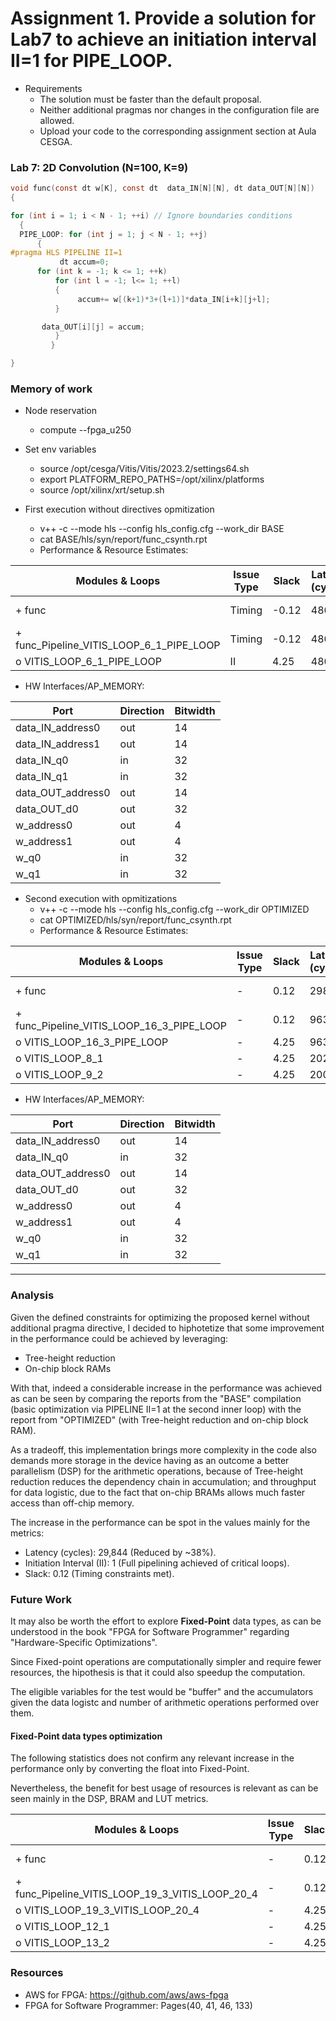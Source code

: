 # Assignment 1. Provide a solution for Lab7 to achieve an initiation interval II=1 for PIPE_LOOP.

- Requirements
  - The solution must be faster than the default proposal. 
  - Neither additional pragmas nor changes in the configuration file are allowed.
  - Upload your code to the corresponding assignment section at Aula CESGA. 



### Lab 7: 2D Convolution (N=100, K=9)

  ```c
void func(const dt w[K], const dt  data_IN[N][N], dt data_OUT[N][N])
{

for (int i = 1; i < N - 1; ++i) // Ignore boundaries conditions
	{
	PIPE_LOOP: for (int j = 1; j < N - 1; ++j)
		{
#pragma HLS PIPELINE II=1
	    	 dt accum=0;
	  	for (int k = -1; k <= 1; ++k)
	  		for (int l = -1; l<= 1; ++l)	  	
	   		{
	    		 accum+= w[(k+1)*3+(l+1)]*data_IN[i+k][j+l];
	   		}

	   	 data_OUT[i][j] = accum;
	        }
	       }

}
```

### Memory of work
- Node reservation
  - compute --fpga_u250

- Set env variables
  - source /opt/cesga/Vitis/Vitis/2023.2/settings64.sh
  - export PLATFORM_REPO_PATHS=/opt/xilinx/platforms
  - source /opt/xilinx/xrt/setup.sh

- First execution without directives opmitization
  - v++ -c --mode hls --config hls_config.cfg --work_dir BASE
  - cat BASE/hls/syn/report/func_csynth.rpt
  - Performance & Resource Estimates: 


| Modules & Loops                              | Issue Type | Slack  | Latency (cycles) | Latency (ns) | Iteration Latency | Interval | Trip Count | Pipelined | BRAM | DSP       | FF          | LUT         | URAM |
|----------------------------------------------|------------|--------|------------------|--------------|-------------------|----------|------------|-----------|------|-----------|-------------|-------------|------|
| + func                                       | Timing     | -0.12  | 48065            | 2.403e+05    | -                 | 48066    | -          | no        | -    | 10 (~0%)  | 2613 (~0%)  | 1937 (~0%)  | -    |
|   + func_Pipeline_VITIS_LOOP_6_1_PIPE_LOOP   | Timing     | -0.12  | 48059            | 2.403e+05    | -                 | 48059    | -          | no        | -    | 10 (~0%)  | 2093 (~0%)  | 1837 (~0%)  | -    |
|     o VITIS_LOOP_6_1_PIPE_LOOP               | II         | 4.25   | 48057            | 2.403e+05    | 43                | 5        | 9604       | yes       | -    | -         | -           | -           | -    |

  - HW Interfaces/AP_MEMORY: 

| Port              | Direction | Bitwidth |
|-------------------|-----------|----------|
| data_IN_address0  | out       | 14       |
| data_IN_address1  | out       | 14       |
| data_IN_q0        | in        | 32       |
| data_IN_q1        | in        | 32       |
| data_OUT_address0 | out       | 14       |
| data_OUT_d0       | out       | 32       |
| w_address0        | out       | 4        |
| w_address1        | out       | 4        |
| w_q0              | in        | 32       |
| w_q1              | in        | 32       |



- Second execution with opmitizations
  - v++ -c --mode hls --config hls_config.cfg --work_dir OPTIMIZED
  - cat OPTIMIZED/hls/syn/report/func_csynth.rpt
  - Performance & Resource Estimates: 



| Modules & Loops                              | Issue Type | Slack | Latency (cycles) | Latency (ns) | Iteration Latency | Interval | Trip Count | Pipelined | BRAM       | DSP       | FF          | LUT         | URAM |
|----------------------------------------------|------------|-------|------------------|--------------|-------------------|----------|------------|-----------|------------|-----------|-------------|-------------|------|
| + func                                       | -          | 0.12  | 29844            | 1.492e+05    | -                 | 29845    | -          | no        | 36 (~0%)   | 44 (~0%)  | 5469 (~0%)  | 5071 (~0%)  | -    |
|   + func_Pipeline_VITIS_LOOP_16_3_PIPE_LOOP  | -          | 0.12  | 9637             | 4.818e+04    | -                 | 9637     | -          | no        | -          | 44 (~0%)  | 4793 (~0%)  | 4392 (~0%)  | -    |
|     o VITIS_LOOP_16_3_PIPE_LOOP              | -          | 4.25  | 9635             | 4.818e+04    | 33                | 1        | 9604       | yes       | -          | -         | -           | -           | -    |
| o VITIS_LOOP_8_1                             | -          | 4.25  | 20200            | 1.010e+05    | 202               | -        | 100        | no        | -          | -         | -           | -           | -    |
|   o VITIS_LOOP_9_2                           | -          | 4.25  | 200              | 1.000e+03    | 2                 | -        | 100        | no        | -          | -         | -           | -           | -    |

  - HW Interfaces/AP_MEMORY: 

| Port              | Direction | Bitwidth |
|-------------------|-----------|----------|
| data_IN_address0  | out       | 14       |
| data_IN_q0        | in        | 32       |
| data_OUT_address0 | out       | 14       |
| data_OUT_d0       | out       | 32       |
| w_address0        | out       | 4        |
| w_address1        | out       | 4        |
| w_q0              | in        | 32       |
| w_q1              | in        | 32       |

----------------------------------------------------
### Analysis 
Given the defined constraints for optimizing the proposed kernel without additional pragma directive, I decided to hiphotetize that some improvement in the performance could be achieved by leveraging:
  - Tree-height reduction
  - On-chip block RAMs

With that, indeed a considerable increase in the performance was achieved as can be seen by comparing the reports from the "BASE" compilation (basic optimization via PIPELINE II=1 at the second inner loop) with the report from "OPTIMIZED" (with Tree-height reduction and on-chip block RAM).


As a tradeoff, this implementation brings more complexity in the code also demands more storage in the device having as an outcome a better parallelism (DSP) for the arithmetic operations, because of Tree-height reduction reduces the dependency chain in accumulation; and throughput for data logistic, due to the fact that on-chip BRAMs allows much faster access than off-chip memory.

The increase in the performance can be spot in the values mainly for the metrics:
  - Latency (cycles): 29,844 (Reduced by ~38%).
  - Initiation Interval (II): 1 (Full pipelining achieved of critical loops).
  - Slack: 0.12 (Timing constraints met).




### Future Work
It may also be worth the effort to explore __Fixed-Point__ data types, as can be understood in the book "FPGA for Software Programmer" regarding "Hardware-Specific Optimizations". 

Since Fixed-point operations are computationally simpler and require fewer resources, the hipothesis is that it could also speedup the computation.

The eligible variables for the test would be "buffer" and the accumulators given the data logistc and number of arithmetic operations performed over them.



#### Fixed-Point data types optimization

The following statistics does not confirm any relevant increase in the performance only by converting the float into Fixed-Point.

Nevertheless, the benefit for best usage of resources is relevant as can be seen mainly in the DSP, BRAM and LUT metrics.

| Modules & Loops                                     | Issue Type | Slack | Latency (cycles) | Latency (ns) | Iteration Latency | Interval | Trip Count | Pipelined | BRAM       | DSP       | FF          | LUT         | URAM |
|-----------------------------------------------------|------------|-------|------------------|--------------|-------------------|----------|------------|-----------|------------|-----------|-------------|-------------|------|
| + func                                              | -          | 0.12  | 29828            | 1.491e+05    | -                 | 29829    | -          | no        | 18 (~0%)   | 10 (~0%)  | 1399 (~0%)  | 2675 (~0%)  | -    |
|   + func_Pipeline_VITIS_LOOP_19_3_VITIS_LOOP_20_4   | -          | 0.12  | 9621             | 4.810e+04    | -                 | 9621     | -          | no        | -          | 10 (~0%)  | 1091 (~0%)  | 1915 (~0%)  | -    |
|     o VITIS_LOOP_19_3_VITIS_LOOP_20_4              | -          | 4.25  | 9619             | 4.810e+04    | 17                | 1        | 9604       | yes       | -          | -         | -           | -           | -    |
| o VITIS_LOOP_12_1                                   | -          | 4.25  | 20200            | 1.010e+05    | 202               | -        | 100        | no        | -          | -         | -           | -           | -    |
|   o VITIS_LOOP_13_2                                 | -          | 4.25  | 200              | 1.000e+03    | 2                 | -        | 100        | no        | -          | -         | -           | -           | -    |



### Resources
  - AWS for FPGA: https://github.com/aws/aws-fpga
  - FPGA for Software Programmer: Pages(40, 41, 46, 133)